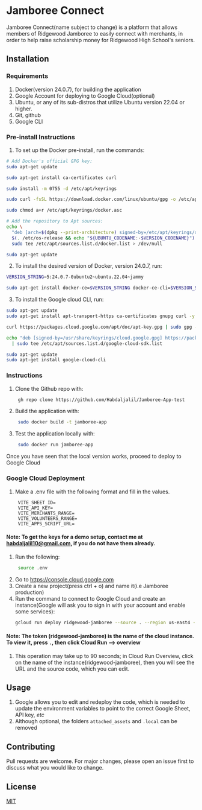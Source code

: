 # Jamboree Connect

Jamboree Connect(name subject to change) is a platform that allows members of Ridgewood Jamboree to easily connect with merchants, in order to help raise scholarship money for Ridgewood High School's seniors.



## Installation
### Requirements
1. Docker(version 24.0.7), for building the application
2. Google Account for deploying to Google Cloud(optional)
3. Ubuntu, or any of its sub-distros that utilize Ubuntu version 22.04 or higher.
4. Git, github
5. Google CLI
### Pre-install Instructions
1. To set up the Docker pre-install, run the commands:
```bash
# Add Docker's official GPG key:
sudo apt-get update

sudo apt-get install ca-certificates curl

sudo install -m 0755 -d /etc/apt/keyrings

sudo curl -fsSL https://download.docker.com/linux/ubuntu/gpg -o /etc/apt/keyrings/docker.asc

sudo chmod a+r /etc/apt/keyrings/docker.asc

# Add the repository to Apt sources:
echo \
  "deb [arch=$(dpkg --print-architecture) signed-by=/etc/apt/keyrings/docker.asc] https://download.docker.com/linux/ubuntu \
  $(. /etc/os-release && echo "${UBUNTU_CODENAME:-$VERSION_CODENAME}") stable" | \
  sudo tee /etc/apt/sources.list.d/docker.list > /dev/null

sudo apt-get update
```
2. To install the desired version of Docker, version 24.0.7, run:
```bash
VERSION_STRING=5:24.0.7-0ubuntu2~ubuntu.22.04~jammy

sudo apt-get install docker-ce=$VERSION_STRING docker-ce-cli=$VERSION_STRING containerd.io docker-buildx-plugin docker-compose-plugin
```
3. To install the Google cloud CLI, run:
```bash
sudo apt-get update
sudo apt-get install apt-transport-https ca-certificates gnupg curl -y

curl https://packages.cloud.google.com/apt/doc/apt-key.gpg | sudo gpg --dearmor -o /usr/share/keyrings/cloud.google.gpg

echo "deb [signed-by=/usr/share/keyrings/cloud.google.gpg] https://packages.cloud.google.com/apt cloud-sdk main" \
  | sudo tee /etc/apt/sources.list.d/google-cloud-sdk.list

sudo apt-get update
sudo apt-get install google-cloud-cli
```
### Instructions
1. Clone the Github repo with:
   ```bash
    gh repo clone https://github.com/Habdaljalil/Jamboree-App-test
   ```
2. Build the application with:
   ```bash
    sudo docker build -t jamboree-app
   ```
3. Test the application locally with:
   ```bash
    sudo docker run jamboree-app
   ```
Once you have seen that the local version works, proceed to deploy to Google Cloud
### Google Cloud Deployment
1. Make a .env file with the following format and fill in the values.
   ```.env
    VITE_SHEET_ID=
    VITE_API_KEY=
    VITE_MERCHANTS_RANGE=
    VITE_VOLUNTEERS_RANGE=
    VITE_APPS_SCRIPT_URL=
   ```
#### Note: To get the keys for a demo setup, contact me at habdaljalil10@gmail.com, if you do not have them already.
1. Run the following: 
   ```bash
    source .env
   ```
2. Go to https://console.cloud.google.com
3. Create a new project(press ctrl + o) and name it(i.e Jamboree production)
4. Run the command to connect to Google Cloud and create an instance(Google will ask you to sign in with your account and enable some services):
    ```bash
    gcloud run deploy ridgewood-jamboree --source . --region us-east4 --allow-unauthenticated --set-env-vars VITE_SHEET_ID=$VITE_SHEET_ID,VITE_API_KEY=$VITE_API_KEY,VITE_MERCHANTS_RANGE=$VITE_MERCHANTS_RANGE,VITE_VOLUNTEERS_RANGE=$VITE_VOLUNTEERS_RANGE,VITE_APPS_SCRIPT_URL=$VITE_APPS_SCRIPT_URL
    ```
#### Note: The token (ridgewood-jamboree) is the name of the cloud instance. To view it, press `.`, then click Cloud Run --> overview
1. This operation may take up to 90 seconds; in Cloud Run Overview, click on the name of the instance(ridgewood-jamboree), then you will see the URL and the source code, which you can edit.
## Usage
1. Google allows you to edit and redeploy the code, which is needed to update the environment variables to point to the correct Google Sheet, API key, *etc*
2. Although optional, the folders `attached_assets` and `.local` can be removed
## Contributing

Pull requests are welcome. For major changes, please open an issue first
to discuss what you would like to change.

## License

[MIT](https://choosealicense.com/licenses/mit/)
